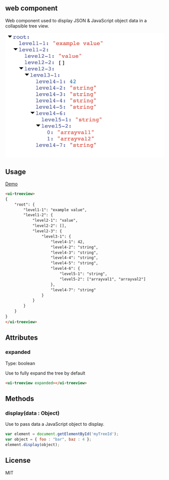 <ui-treeview> web component
---------------------------

Web component used to display JSON & JavaScript object data in a collapsible tree view.

<img src="./ui-treeview.png">

## Usage

[Demo](http://jsoverson.github.io/ui-treeview)

```html
<ui-treeview>
{
    "root": {
        "level1-1": "example value",
        "level1-2": {
            "level2-1": "value",
            "level2-2": [],
            "level2-3": {
                "level3-1": {
                    "level4-1": 42,
                    "level4-2": "string",
                    "level4-3": "string",
                    "level4-4": "string",
                    "level4-5": "string",
                    "level4-6": {
                        "level5-1": "string",
                        "level5-2": ["arrayval1", "arrayval2"]
                    },
                    "level4-7": "string"
                }
            }
        }
    }
}
</ui-treeview>
```

## Attributes

### expanded

Type: boolean

Use to fully expand the tree by default

```html
<ui-treeview expanded></ui-treeview>
```

## Methods

### display(data : Object)

Use to pass data a JavaScript object to display.

```javascript
var element = document.getElementById('myTreeId');
var object = { foo : "bar", baz : 4 };
element.display(object);
```

## License

MIT
